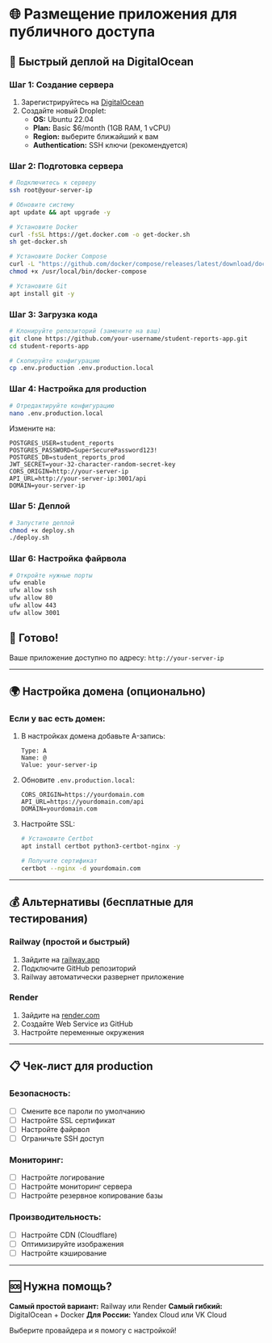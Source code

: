 # 🌐 Размещение приложения для публичного доступа

## 🎯 Быстрый деплой на DigitalOcean

### Шаг 1: Создание сервера
1. Зарегистрируйтесь на [DigitalOcean](https://digitalocean.com)
2. Создайте новый Droplet:
   - **OS:** Ubuntu 22.04
   - **Plan:** Basic $6/month (1GB RAM, 1 vCPU)
   - **Region:** выберите ближайший к вам
   - **Authentication:** SSH ключи (рекомендуется)

### Шаг 2: Подготовка сервера
```bash
# Подключитесь к серверу
ssh root@your-server-ip

# Обновите систему
apt update && apt upgrade -y

# Установите Docker
curl -fsSL https://get.docker.com -o get-docker.sh
sh get-docker.sh

# Установите Docker Compose
curl -L "https://github.com/docker/compose/releases/latest/download/docker-compose-$(uname -s)-$(uname -m)" -o /usr/local/bin/docker-compose
chmod +x /usr/local/bin/docker-compose

# Установите Git
apt install git -y
```

### Шаг 3: Загрузка кода
```bash
# Клонируйте репозиторий (замените на ваш)
git clone https://github.com/your-username/student-reports-app.git
cd student-reports-app

# Скопируйте конфигурацию
cp .env.production .env.production.local
```

### Шаг 4: Настройка для production
```bash
# Отредактируйте конфигурацию
nano .env.production.local
```

Измените на:
```env
POSTGRES_USER=student_reports
POSTGRES_PASSWORD=SuperSecurePassword123!
POSTGRES_DB=student_reports_prod
JWT_SECRET=your-32-character-random-secret-key
CORS_ORIGIN=http://your-server-ip
API_URL=http://your-server-ip:3001/api
DOMAIN=your-server-ip
```

### Шаг 5: Деплой
```bash
# Запустите деплой
chmod +x deploy.sh
./deploy.sh
```

### Шаг 6: Настройка файрвола
```bash
# Откройте нужные порты
ufw enable
ufw allow ssh
ufw allow 80
ufw allow 443
ufw allow 3001
```

## 🎉 Готово!
Ваше приложение доступно по адресу: `http://your-server-ip`

---

## 🌍 Настройка домена (опционально)

### Если у вас есть домен:
1. В настройках домена добавьте A-запись:
   ```
   Type: A
   Name: @
   Value: your-server-ip
   ```

2. Обновите `.env.production.local`:
   ```env
   CORS_ORIGIN=https://yourdomain.com
   API_URL=https://yourdomain.com/api
   DOMAIN=yourdomain.com
   ```

3. Настройте SSL:
   ```bash
   # Установите Certbot
   apt install certbot python3-certbot-nginx -y
   
   # Получите сертификат
   certbot --nginx -d yourdomain.com
   ```

---

## 💰 Альтернативы (бесплатные для тестирования)

### Railway (простой и быстрый)
1. Зайдите на [railway.app](https://railway.app)
2. Подключите GitHub репозиторий
3. Railway автоматически развернет приложение

### Render
1. Зайдите на [render.com](https://render.com)
2. Создайте Web Service из GitHub
3. Настройте переменные окружения

---

## 📋 Чек-лист для production

### Безопасность:
- [ ] Смените все пароли по умолчанию
- [ ] Настройте SSL сертификат
- [ ] Настройте файрвол
- [ ] Ограничьте SSH доступ

### Мониторинг:
- [ ] Настройте логирование
- [ ] Настройте мониторинг сервера
- [ ] Настройте резервное копирование базы

### Производительность:
- [ ] Настройте CDN (Cloudflare)
- [ ] Оптимизируйте изображения
- [ ] Настройте кэширование

---

## 🆘 Нужна помощь?

**Самый простой вариант:** Railway или Render
**Самый гибкий:** DigitalOcean + Docker
**Для России:** Yandex Cloud или VK Cloud

Выберите провайдера и я помогу с настройкой!